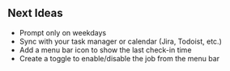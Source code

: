 ## Next Ideas

- Prompt only on weekdays  
- Sync with your task manager or calendar  (Jira, Todoist, etc.)
- Add a menu bar icon to show the last check-in time
- Create a toggle to enable/disable the job from the menu bar